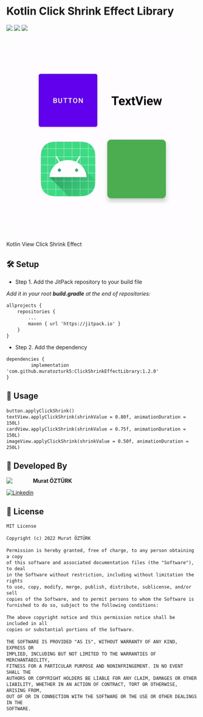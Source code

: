 # Kotlin Click Shrink Effect Library
![](https://komarev.com/ghpvc/?username=click-shrink-effect-android&color=55acb7&logo=Github&label=Views)
[![](https://jitpack.io/v/muratozturk5/ClickShrinkEffectLibrary.svg)](https://jitpack.io/#muratozturk5/ClickShrinkEffectLibrary)
[![](https://jitpack.io/v/muratozturk5/ClickShrinkEffectLibrary/month.svg)](https://jitpack.io/#muratozturk5/ClickShrinkEffectLibrary)

![App Screenshot](https://github.com/muratozturk5/ClickShrinkEffectLibrary/blob/master/Screenshot/shrink.gif)

Kotlin View Click Shrink Effect

## 🛠 Setup

- Step 1. Add the JitPack repository to your build file

*Add it in your root **build.gradle** at the end of repositories:*

```
allprojects {
    repositories {
        ...
        maven { url 'https://jitpack.io' }
    }
}
```
- Step 2. Add the dependency
```
dependencies {
         implementation 'com.github.muratozturk5:ClickShrinkEffectLibrary:1.2.0'
}
```

## 🔎 Usage

```
button.applyClickShrink()
textView.applyClickShrink(shrinkValue = 0.80f, animationDuration = 150L)
cardView.applyClickShrink(shrinkValue = 0.75f, animationDuration = 150L)
imageView.applyClickShrink(shrinkValue = 0.50f, animationDuration = 250L)
```

## 👨 Developed By 

 <img src="https://avatars.githubusercontent.com/u/62841905?s=400&u=6b1f97cf6a3dfe668719000f9686f5fe861f273a&v=4" width="70" align="left">


**Murat ÖZTÜRK**

[![Linkedin](https://img.shields.io/badge/-linkedin-grey?logo=linkedin)](https://www.linkedin.com/in/murat-%C3%B6zt%C3%BCrk-7a9306217/)

📄 License 
-------

```
MIT License

Copyright (c) 2022 Murat ÖZTÜRK

Permission is hereby granted, free of charge, to any person obtaining a copy
of this software and associated documentation files (the "Software"), to deal
in the Software without restriction, including without limitation the rights
to use, copy, modify, merge, publish, distribute, sublicense, and/or sell
copies of the Software, and to permit persons to whom the Software is
furnished to do so, subject to the following conditions:

The above copyright notice and this permission notice shall be included in all
copies or substantial portions of the Software.

THE SOFTWARE IS PROVIDED "AS IS", WITHOUT WARRANTY OF ANY KIND, EXPRESS OR
IMPLIED, INCLUDING BUT NOT LIMITED TO THE WARRANTIES OF MERCHANTABILITY,
FITNESS FOR A PARTICULAR PURPOSE AND NONINFRINGEMENT. IN NO EVENT SHALL THE
AUTHORS OR COPYRIGHT HOLDERS BE LIABLE FOR ANY CLAIM, DAMAGES OR OTHER
LIABILITY, WHETHER IN AN ACTION OF CONTRACT, TORT OR OTHERWISE, ARISING FROM,
OUT OF OR IN CONNECTION WITH THE SOFTWARE OR THE USE OR OTHER DEALINGS IN THE
SOFTWARE.
```
